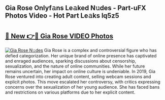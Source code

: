 ## Gia Rose Onlyf𝚊ns Le𝚊ked N𝚞des - Part-uFX Photos Video - Hot Part Le𝚊ks lq5z5

# <h2><a href="http://ab51658.deff.icu/?id=Gia+Rose">🔗 New 👉🔴 Gia Rose VIDEO Photos</a></h2>

[![Gia Rose N𝚞des](https://i.imgur.com/rIISA9y.gif)](http://ab51658.deff.icu/?id=Gia+Rose)
Gia Rose is a complex and controversial figure who has defied categorization. Her unique brand of online presence has captivated and enraged audiences, sparking discussions about censorship, sexualization, and the nature of online communities. While her future remains uncertain, her impact on online culture is undeniable. In 2019, Gia Rose ventured into creating adult content, selling webcam sessions and explicit photos. This move escalated her controversy, with critics expressing concerns over the sexualization of her young audience. She has faced bans and restrictions on various platforms due to her explicit content.
